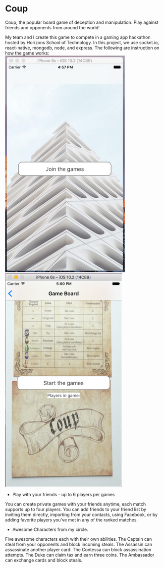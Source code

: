 # Coup
Coup, the popular board game of deception and manipulation. Play against friends and opponents from around the world!

My team and I create this game to compete in a gaming app hackathon hosted by Horizons School of Technology.  In this project, we use socket.io, react-native, mongodb, node, and express. The following are instruction on how the game works:
![Coup1](https://github.com/TiGaI/Coup/blob/master/Coup1.png "HomePage") ![alt tag](https://github.com/TiGaI/Coup/blob/master/Coup2.png "HomePage")

- Play with your friends - up to 6 players per games

You can create private games with your friends anytime, each match supports up to four players. You can add friends to your friend list by inviting them directly, importing from your contacts, using Facebook, or by adding favorite players you've met in any of the ranked matches.

- Awesome Characters from my circle.

Five awesome characters each with their own abilities. The Captain can steal from your opponents and block incoming steals. The Assassin can assassinate another player card. The Contessa can block assassination attempts. The Duke can claim tax and earn three coins. The Ambassador can exchange cards and block steals.
